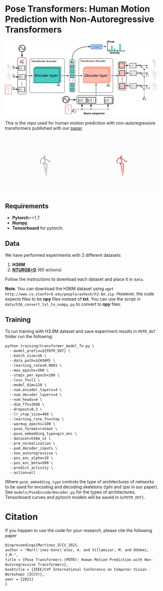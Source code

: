 # Pose Transformers: Human Motion Prediction with Non-Autoregressive Transformers


![alt text](imgs_docs/potr-eps-converted-to.png)


This is the repo used for human motion prediction with non-autoregressive
transformers published with our [paper](https://openaccess.thecvf.com/content/ICCV2021W/SoMoF/papers/Martinez-Gonzalez_Pose_Transformers_POTR_Human_Motion_Prediction_With_Non-Autoregressive_Transformers_ICCVW_2021_paper.pdf)

![alt text](imgs_docs/potr_walking.gif)

## Requirements

* **Pytorch**>=1.7.
* **Numpy**.
* **Tensorboard** for pytorch.

## Data

We have performed experiments with 2 different datasets

1. **H36M**
2. [**NTURGB+D**](https://rose1.ntu.edu.sg/dataset/actionRecognition/) (60 actions)

Follow the instructions to download each dataset and place it in ```data```.

**Note**. You can download the H36M dataset using ```wget http://www.cs.stanford.edu/people/ashesh/h3.6m.zip```.
However, the code expects files to be **npy** files instead of **txt**.
You can use the script in ```data/h36_convert_txt_to_numpy.py``` to convert to ***npy*** files.

## Training

To run training with H3.6M dataset and save experiment results in ```POTR_OUT``` folder
run the following:


```
python training/transformer_model_fn.py \
  --model_prefix=${POTR_OUT} \
  --batch_size=16 \
  --data_path=${H36M} \
  --learning_rate=0.0001 \
  --max_epochs=500 \
  --steps_per_epoch=200 \
  --loss_fn=l1 \
  --model_dim=128 \
  --num_encoder_layers=4 \
  --num_decoder_layers=4 \
  --num_heads=4 \
  --dim_ffn=2048 \
  --dropout=0.3 \
  --lr_step_size=400 \
  --learning_rate_fn=step \
  --warmup_epochs=100 \
  --pose_format=rotmat \
  --pose_embedding_type=gcn_enc \
  --dataset=h36m_v2 \
  --pre_normalization \
  --pad_decoder_inputs \
  --non_autoregressive \
  --pos_enc_alpha=10 \
  --pos_enc_beta=500 \
  --predict_activity \
  --action=all
```

Where ```pose_embedding_type``` controls the type of architectures of networks 
to be used for encoding and decoding skeletons (\phi and \psi in our paper). 
See ```models/PoseEncoderDecoder.py``` for the types of architectures.
Tensorboard curves and pytorch models will be saved in ```${POTR_OUT}```.


# Citation

If you happen to use the code for your research, please cite the following paper

```
@inproceedings{Martinez_ICCV_2021,
author = "Mart\'inez-Gonz\'alez, A. and Villamizar, M. and Odobez, J.M.",
title = {Pose Transformers (POTR): Human Motion Prediction with Non-Autoregressive Transformers},
booktitle = {IEEE/CVF International Conference on Computer Vision - Workshops (ICCV)},
year = {2021}
}
```


